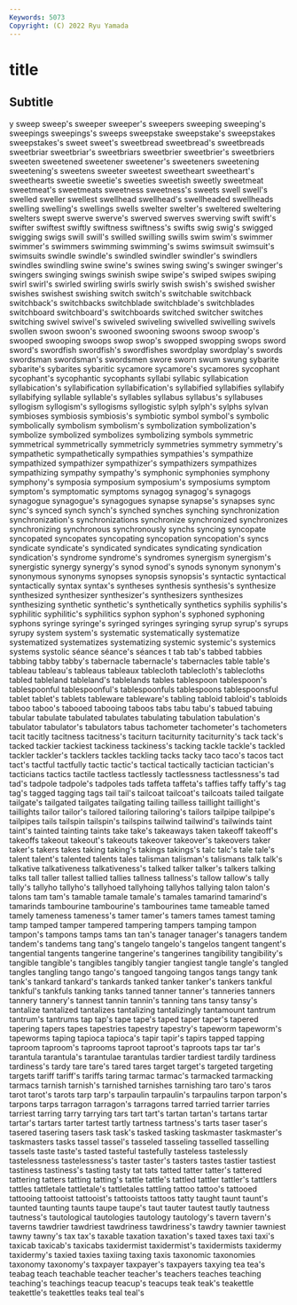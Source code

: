 ```yaml
---
Keywords: 5073
Copyright: (C) 2022 Ryu Yamada
---
```



# title

## Subtitle
y sweep
sweep's sweeper sweeper's sweepers sweeping sweeping's sweepings sweepings's sweeps sweepstake
sweepstake's sweepstakes sweepstakes's sweet sweet's sweetbread sweetbread's sweetbreads sweetbriar sweetbriar's
sweetbriars sweetbrier sweetbrier's sweetbriers sweeten sweetened sweetener sweetener's sweeteners sweetening
sweetening's sweetens sweeter sweetest sweetheart sweetheart's sweethearts sweetie sweetie's sweeties
sweetish sweetly sweetmeat sweetmeat's sweetmeats sweetness sweetness's sweets swell swell's
swelled sweller swellest swellhead swellhead's swellheaded swellheads swelling swelling's swellings
swells swelter swelter's sweltered sweltering swelters swept swerve swerve's swerved
swerves swerving swift swift's swifter swiftest swiftly swiftness swiftness's swifts
swig swig's swigged swigging swigs swill swill's swilled swilling swills
swim swim's swimmer swimmer's swimmers swimming swimming's swims swimsuit swimsuit's
swimsuits swindle swindle's swindled swindler swindler's swindlers swindles swindling swine
swine's swines swing swing's swinger swinger's swingers swinging swings swinish
swipe swipe's swiped swipes swiping swirl swirl's swirled swirling swirls
swirly swish swish's swished swisher swishes swishest swishing switch switch's
switchable switchback switchback's switchbacks switchblade switchblade's switchblades switchboard switchboard's switchboards
switched switcher switches switching swivel swivel's swiveled swiveling swivelled swivelling
swivels swollen swoon swoon's swooned swooning swoons swoop swoop's swooped
swooping swoops swop swop's swopped swopping swops sword sword's swordfish
swordfish's swordfishes swordplay swordplay's swords swordsman swordsman's swordsmen swore sworn
swum swung sybarite sybarite's sybarites sybaritic sycamore sycamore's sycamores sycophant
sycophant's sycophantic sycophants syllabi syllabic syllabication syllabication's syllabification syllabification's syllabified
syllabifies syllabify syllabifying syllable syllable's syllables syllabus syllabus's syllabuses syllogism
syllogism's syllogisms syllogistic sylph sylph's sylphs sylvan symbioses symbiosis symbiosis's
symbiotic symbol symbol's symbolic symbolically symbolism symbolism's symbolization symbolization's symbolize
symbolized symbolizes symbolizing symbols symmetric symmetrical symmetrically symmetricly symmetries symmetry
symmetry's sympathetic sympathetically sympathies sympathies's sympathize sympathized sympathizer sympathizer's sympathizers
sympathizes sympathizing sympathy sympathy's symphonic symphonies symphony symphony's symposia symposium
symposium's symposiums symptom symptom's symptomatic symptoms synagog synagog's synagogs synagogue
synagogue's synagogues synapse synapse's synapses sync sync's synced synch synch's
synched synches synching synchronization synchronization's synchronizations synchronize synchronized synchronizes synchronizing
synchronous synchronously synchs syncing syncopate syncopated syncopates syncopating syncopation syncopation's
syncs syndicate syndicate's syndicated syndicates syndicating syndication syndication's syndrome syndrome's
syndromes synergism synergism's synergistic synergy synergy's synod synod's synods synonym
synonym's synonymous synonyms synopses synopsis synopsis's syntactic syntactical syntactically syntax
syntax's syntheses synthesis synthesis's synthesize synthesized synthesizer synthesizer's synthesizers synthesizes
synthesizing synthetic synthetic's synthetically synthetics syphilis syphilis's syphilitic syphilitic's syphilitics
syphon syphon's syphoned syphoning syphons syringe syringe's syringed syringes syringing
syrup syrup's syrups syrupy system system's systematic systematically systematize systematized
systematizes systematizing systemic systemic's systemics systems systolic séance séance's séances
t tab tab's tabbed tabbies tabbing tabby tabby's tabernacle tabernacle's
tabernacles table table's tableau tableau's tableaus tableaux tablecloth tablecloth's tablecloths
tabled tableland tableland's tablelands tables tablespoon tablespoon's tablespoonful tablespoonful's tablespoonfuls
tablespoons tablespoonsful tablet tablet's tablets tableware tableware's tabling tabloid tabloid's
tabloids taboo taboo's tabooed tabooing taboos tabs tabu tabu's tabued
tabuing tabular tabulate tabulated tabulates tabulating tabulation tabulation's tabulator tabulator's
tabulators tabus tachometer tachometer's tachometers tacit tacitly tacitness tacitness's taciturn
taciturnity taciturnity's tack tack's tacked tackier tackiest tackiness tackiness's tacking
tackle tackle's tackled tackler tackler's tacklers tackles tackling tacks tacky
taco taco's tacos tact tact's tactful tactfully tactic tactic's tactical
tactically tactician tactician's tacticians tactics tactile tactless tactlessly tactlessness tactlessness's
tad tad's tadpole tadpole's tadpoles tads taffeta taffeta's taffies taffy
taffy's tag tag's tagged tagging tags tail tail's tailcoat tailcoat's
tailcoats tailed tailgate tailgate's tailgated tailgates tailgating tailing tailless taillight
taillight's taillights tailor tailor's tailored tailoring tailoring's tailors tailpipe tailpipe's
tailpipes tails tailspin tailspin's tailspins tailwind tailwind's tailwinds taint taint's
tainted tainting taints take take's takeaways taken takeoff takeoff's takeoffs
takeout takeout's takeouts takeover takeover's takeovers taker taker's takers takes
taking taking's takings takings's talc talc's tale tale's talent talent's
talented talents tales talisman talisman's talismans talk talk's talkative talkativeness
talkativeness's talked talker talker's talkers talking talks tall taller tallest
tallied tallies tallness tallness's tallow tallow's tally tally's tallyho tallyho's
tallyhoed tallyhoing tallyhos tallying talon talon's talons tam tam's tamable
tamale tamale's tamales tamarind tamarind's tamarinds tambourine tambourine's tambourines tame
tameable tamed tamely tameness tameness's tamer tamer's tamers tames tamest
taming tamp tamped tamper tampered tampering tampers tamping tampon tampon's
tampons tamps tams tan tan's tanager tanager's tanagers tandem tandem's
tandems tang tang's tangelo tangelo's tangelos tangent tangent's tangential tangents
tangerine tangerine's tangerines tangibility tangibility's tangible tangible's tangibles tangibly tangier
tangiest tangle tangle's tangled tangles tangling tango tango's tangoed tangoing
tangos tangs tangy tank tank's tankard tankard's tankards tanked tanker
tanker's tankers tankful tankful's tankfuls tanking tanks tanned tanner tanner's
tanneries tanners tannery tannery's tannest tannin tannin's tanning tans tansy
tansy's tantalize tantalized tantalizes tantalizing tantalizingly tantamount tantrum tantrum's tantrums
tap tap's tape tape's taped taper taper's tapered tapering tapers
tapes tapestries tapestry tapestry's tapeworm tapeworm's tapeworms taping tapioca tapioca's
tapir tapir's tapirs tapped tapping taproom taproom's taprooms taproot taproot's
taproots taps tar tar's tarantula tarantula's tarantulae tarantulas tardier tardiest
tardily tardiness tardiness's tardy tare tare's tared tares target target's
targeted targeting targets tariff tariff's tariffs taring tarmac tarmac's tarmacked
tarmacking tarmacs tarnish tarnish's tarnished tarnishes tarnishing taro taro's taros
tarot tarot's tarots tarp tarp's tarpaulin tarpaulin's tarpaulins tarpon tarpon's
tarpons tarps tarragon tarragon's tarragons tarred tarried tarrier tarries tarriest
tarring tarry tarrying tars tart tart's tartan tartan's tartans tartar
tartar's tartars tarter tartest tartly tartness tartness's tarts taser taser's
tasered tasering tasers task task's tasked tasking taskmaster taskmaster's taskmasters
tasks tassel tassel's tasseled tasseling tasselled tasselling tassels taste taste's
tasted tasteful tastefully tasteless tastelessly tastelessness tastelessness's taster taster's tasters
tastes tastier tastiest tastiness tastiness's tasting tasty tat tats tatted
tatter tatter's tattered tattering tatters tatting tatting's tattle tattle's tattled
tattler tattler's tattlers tattles tattletale tattletale's tattletales tattling tattoo tattoo's
tattooed tattooing tattooist tattooist's tattooists tattoos tatty taught taunt taunt's
taunted taunting taunts taupe taupe's taut tauter tautest tautly tautness
tautness's tautological tautologies tautology tautology's tavern tavern's taverns tawdrier tawdriest
tawdriness tawdriness's tawdry tawnier tawniest tawny tawny's tax tax's taxable
taxation taxation's taxed taxes taxi taxi's taxicab taxicab's taxicabs taxidermist
taxidermist's taxidermists taxidermy taxidermy's taxied taxies taxiing taxing taxis taxonomic
taxonomies taxonomy taxonomy's taxpayer taxpayer's taxpayers taxying tea tea's teabag
teach teachable teacher teacher's teachers teaches teaching teaching's teachings teacup
teacup's teacups teak teak's teakettle teakettle's teakettles teaks teal teal's
